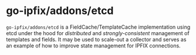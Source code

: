 # go-ipfix/addons/etcd

`go-ipfix/addons/etcd` is a FieldCache/TemplateCache implementation using etcd under the hood for *distributed* and *strongly-consistent* management of templates and fields.
It may be used to scale-out a collector and serves as an example of how to improve state management for IPFIX connections.